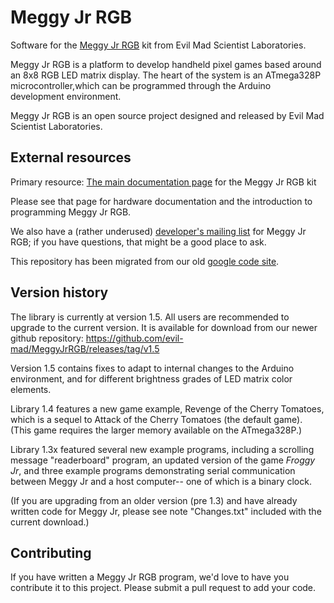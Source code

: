 Meggy Jr RGB
==========

Software for the [Meggy Jr RGB](http://shop.evilmadscientist.com/productsmenu/100-meggyjr) kit from Evil Mad Scientist Laboratories.




Meggy Jr RGB is a platform to develop handheld pixel games based around an 8x8 RGB LED matrix display.  The heart of the system is an ATmega328P microcontroller,which can be programmed through the Arduino development environment.

Meggy Jr RGB is an open source project designed and released by Evil Mad Scientist Laboratories.






External resources
----


Primary resource: [The main documentation page](http://wiki.evilmadscientist.com/Meggy_Jr_RGB) for the Meggy Jr RGB kit

Please see that page for hardware documentation and the introduction to programming Meggy Jr RGB.

We also have a (rather underused) [developer's mailing list](http://groups.google.com/group/meggydev) for Meggy Jr RGB; if you have questions, that might be a good place to ask.

This repository has been migrated from our old [google code site](https://code.google.com/p/meggy-jr-rgb/).





Version history
----


The library is currently at version 1.5.  All users are recommended to upgrade to the current version.  It is available for download from our newer github repository: https://github.com/evil-mad/MeggyJrRGB/releases/tag/v1.5


Version 1.5 contains fixes to adapt to internal changes to the Arduino environment, and for different brightness grades of LED matrix color elements.

Library 1.4 features a new game example, Revenge of the Cherry Tomatoes, which is a sequel to Attack of the Cherry Tomatoes (the default game).  (This game requires the larger memory available on the ATmega328P.)

Library 1.3x featured several new example programs, including a scrolling message "readerboard" program, an updated version of the game _Froggy Jr_, and three example programs demonstrating serial communication between Meggy Jr and a host computer-- one of which is a binary clock.

(If you are upgrading from an older version (pre 1.3) and have already written code for Meggy Jr, please see note "Changes.txt" included with the current download.)



Contributing
----
If you have written a Meggy Jr RGB program, we'd love to have you contribute it to this project.  Please submit a pull request to add your code.

